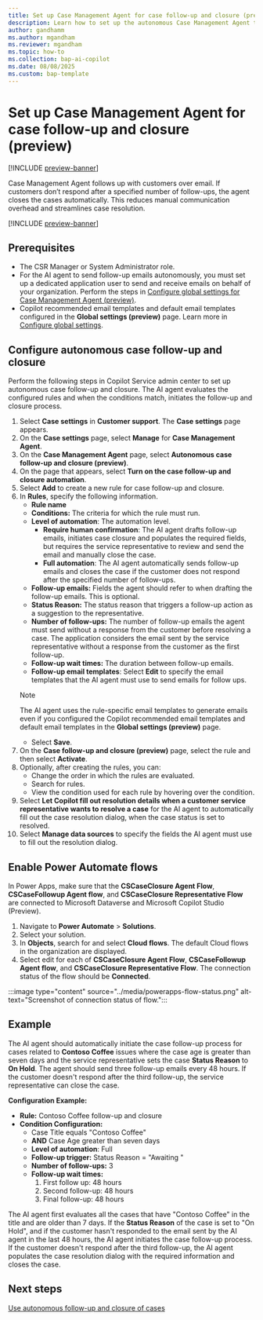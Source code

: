 ```yaml
---
title: Set up Case Management Agent for case follow-up and closure (preview)
description: Learn how to set up the autonomous Case Management Agent to help service representatives follow up and close cases in Dynamics 365 Customer Service.
author: gandhamm
ms.author: mgandham
ms.reviewer: mgandham
ms.topic: how-to 
ms.collection: bap-ai-copilot 
ms.date: 08/08/2025
ms.custom: bap-template
---
```



# Set up Case Management Agent for case follow-up and closure (preview)

[!INCLUDE [preview-banner](~/../shared-content/shared/preview-includes/preview-banner.md)]


Case Management Agent follows up with customers over email. If customers don’t respond after a specified number of follow-ups, the agent closes the cases automatically. This reduces manual communication overhead and streamlines case resolution.

[!INCLUDE [preview-banner](../../../shared-content/shared/preview-includes/production-ready-preview-dynamics365.md)]


## Prerequisites

- The CSR Manager or System Administrator role.
- For the AI agent to send follow-up emails autonomously, you must set up a dedicated application user to send and receive emails on behalf of your organization. Perform the steps in [Configure global settings for Case Management Agent (preview)](case-management-global-settings.md).
- Copilot recommended email templates and default email templates configured in the **Global settings (preview)** page. Learn more in [Configure global settings](set-up-case-resolution-agent.md#configure-case-resolution-settings).

## Configure autonomous case follow-up and closure

Perform the following steps in Copilot Service admin center to set up autonomous case follow-up and closure. The AI agent evaluates the configured rules and when the conditions match, initiates the follow-up and closure process.

1. Select **Case settings** in **Customer support**. The **Case settings** page appears.
1. On the **Case settings** page, select **Manage** for **Case Management Agent**.
1. On the **Case Management Agent** page, select **Autonomous case follow-up and closure (preview)**.
1. On the page that appears, select **Turn on the case follow-up and closure automation**.
1. Select **Add** to create a new rule for case follow-up and closure.
1. In **Rules**, specify the following information. 
   - **Rule name**
   - **Conditions:** The criteria for which the rule must run.
   - **Level of automation**: The automation level.
        - **Require human confirmation**: The AI agent drafts follow-up emails, initiates case closure and populates the required fields, but requires the service representative to review and send the email and manually close the case. 
        - **Full automation**: The AI agent automatically sends follow-up emails and closes the case if the customer does not respond after the specified number of follow-ups.
   - **Follow-up emails:** Fields the agent should refer to when drafting the follow-up emails. This is optional.
   - **Status Reason:** The status reason that triggers a follow-up action as a suggestion to the representative.
   - **Number of follow-ups:** The number of follow-up emails the agent must send without a response from the customer before resolving a case. The application considers the email sent by the service representative without a response from the customer as the first follow-up.
   - **Follow-up wait times:** The duration between follow-up emails.
   - **Follow-up email templates**: Select **Edit** to specify the email templates that the AI agent must use to send emails for follow ups.
    > [!NOTE]
    > The AI agent uses the rule-specific email templates to generate emails even if you configured the Copilot recommended email templates and default email templates in the **Global settings (preview)** page.
   - Select **Save**.
5. On the **Case follow-up and closure (preview)** page, select the rule and then select **Activate**.
1. Optionally, after creating the rules, you can:
   - Change the order in which the rules are evaluated.
   - Search for rules.
   - View the condition used for each rule by hovering over the condition.
1. Select **Let Copilot fill out resolution details when a customer service representative wants to resolve a case** for the AI agent to automatically fill out the case resolution dialog, when the case status is set to resolved. 
1. Select **Manage data sources** to specify the fields the AI agent must use to fill out the resolution dialog.

## Enable Power Automate flows

In Power Apps, make sure that the **CSCaseClosure Agent Flow**, **CSCaseFollowup Agent flow**, and **CSCaseClosure Representative Flow** are connected to Microsoft Dataverse and Microsoft Copilot Studio (Preview).

1. Navigate to **Power Automate** > **Solutions**.
1. Select your solution.
1. In **Objects**, search for and select **Cloud flows**. The default Cloud flows in the organization are displayed. 
1. Select edit for each of **CSCaseClosure Agent Flow**, **CSCaseFollowup Agent flow**, and **CSCaseClosure Representative Flow**. The connection status of the flow should be **Connected**.


:::image type="content" source="../media/powerapps-flow-status.png" alt-text="Screenshot of connection status of flow.":::

## Example

The AI agent should automatically initiate the case follow-up process for cases related to **Contoso Coffee** issues where the case age is greater than seven days and the service representative sets the case **Status Reason** to **On Hold**. The agent should send three follow-up emails every 48 hours. If the customer doesn't respond after the third follow-up, the service representative can close the case.

**Configuration Example:**
- **Rule:** Contoso Coffee follow-up and closure  
- **Condition Configuration:**  
  - Case Title equals "Contoso Coffee"  
  - **AND** Case Age greater than seven days   
  - **Level of automation**: Full
  - **Follow-up trigger:** Status Reason = "Awaiting "  
  - **Number of follow-ups:** 3  
  - **Follow-up wait times:**  
    1. First follow up: 48 hours  
    2. Second follow-up: 48 hours  
    3. Final follow-up: 48 hours  

The AI agent first evaluates all the cases that have "Contoso Coffee" in the title and are older than 7 days. If the **Status Reason** of the case is set to "On Hold", and if the customer hasn't responded to the email sent by the AI agent in the last 48 hours, the AI agent initiates the case follow-up process. If the customer doesn't respond after the third follow-up, the AI agent populates the case resolution dialog with the required information and closes the case.


## Next steps

[Use autonomous follow-up and closure of cases](../use/use-case-follow-up-closure.md)